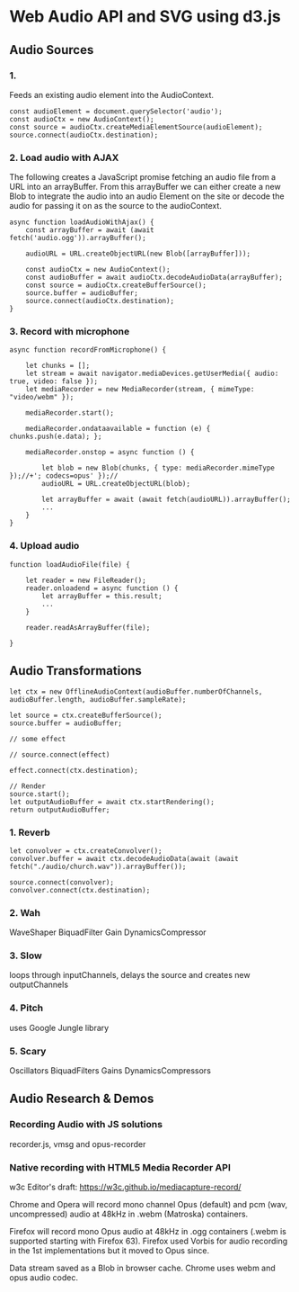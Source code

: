 # Web Audio API and SVG using d3.js

## Audio Sources
### 1. <audio> Tag
Feeds an existing audio element into the AudioContext.
```
const audioElement = document.querySelector('audio');
const audioCtx = new AudioContext();
const source = audioCtx.createMediaElementSource(audioElement);
source.connect(audioCtx.destination);
```
### 2. Load audio with AJAX
The following creates a JavaScript promise fetching an audio file from a URL into an arrayBuffer. From this arrayBuffer we can either create a new Blob to integrate the audio into an audio Element on the site or decode the audio for passing it on as the source to the audioContext.
```
async function loadAudioWithAjax() {
    const arrayBuffer = await (await fetch('audio.ogg')).arrayBuffer();

    audioURL = URL.createObjectURL(new Blob([arrayBuffer]));

    const audioCtx = new AudioContext();
    const audioBuffer = await audioCtx.decodeAudioData(arrayBuffer);
    const source = audioCtx.createBufferSource();
    source.buffer = audioBuffer;
    source.connect(audioCtx.destination);
}
```
### 3. Record with microphone

```
async function recordFromMicrophone() {

    let chunks = [];
    let stream = await navigator.mediaDevices.getUserMedia({ audio: true, video: false });
    let mediaRecorder = new MediaRecorder(stream, { mimeType: "video/webm" });

    mediaRecorder.start();

    mediaRecorder.ondataavailable = function (e) { chunks.push(e.data); };

    mediaRecorder.onstop = async function () {

        let blob = new Blob(chunks, { type: mediaRecorder.mimeType });//+'; codecs=opus' });//
        audioURL = URL.createObjectURL(blob);

        let arrayBuffer = await (await fetch(audioURL)).arrayBuffer();
        ...
    }
}
```

### 4. Upload audio

```
function loadAudioFile(file) {

    let reader = new FileReader();
    reader.onloadend = async function () {
        let arrayBuffer = this.result;
        ...
    }

    reader.readAsArrayBuffer(file);

}
```

## Audio Transformations
```
let ctx = new OfflineAudioContext(audioBuffer.numberOfChannels, audioBuffer.length, audioBuffer.sampleRate);

let source = ctx.createBufferSource();
source.buffer = audioBuffer;

// some effect

// source.connect(effect)

effect.connect(ctx.destination);

// Render
source.start();
let outputAudioBuffer = await ctx.startRendering();
return outputAudioBuffer;
```
### 1. Reverb
```
let convolver = ctx.createConvolver();
convolver.buffer = await ctx.decodeAudioData(await (await fetch("./audio/church.wav")).arrayBuffer());

source.connect(convolver);
convolver.connect(ctx.destination);
```
### 2. Wah
WaveShaper
BiquadFilter
Gain
DynamicsCompressor

### 3. Slow
loops through inputChannels, delays the source and creates new outputChannels

### 4. Pitch
uses Google Jungle library

### 5. Scary
Oscillators
BiquadFilters
Gains
DynamicsCompressors

## Audio Research & Demos
### Recording Audio with JS solutions
recorder.js, vmsg and opus-recorder

### Native recording with HTML5 Media Recorder API
w3c Editor's draft: https://w3c.github.io/mediacapture-record/  

Chrome and Opera will record mono channel Opus (default) and pcm (wav, uncompressed) audio at 48kHz in .webm (Matroska) containers.  

Firefox will record mono Opus audio at 48kHz in .ogg containers (.webm is supported starting with Firefox 63). Firefox used Vorbis for audio recording in the 1st implementations but it moved to Opus since.  

Data stream saved as a Blob in browser cache. Chrome uses webm and opus audio codec.
